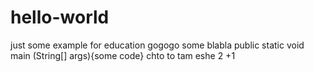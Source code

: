 # hello-world
just some example for education
gogogo some blabla
public static void main (String[] args){some code}
chto to tam
eshe 2
+1
